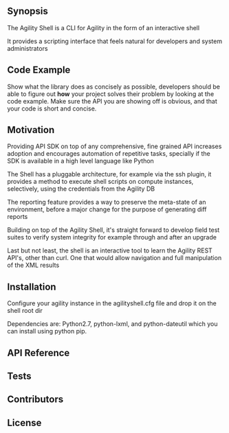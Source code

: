 ## Synopsis

The Agility Shell is a CLI for Agility in the form of an interactive shell

It provides a scripting interface that feels natural for developers and system administrators


## Code Example

Show what the library does as concisely as possible, developers should be able to figure out **how** your project solves their problem by looking at the code example. Make sure the API you are showing off is obvious, and that your code is short and concise.

## Motivation

Providing API SDK on top of any comprehensive, fine grained API increases adoption and encourages automation of repetitive tasks, specially if the SDK is available in a high level language like Python

The Shell has a pluggable architecture, for example via the ssh plugin, it provides a method to execute shell scripts on compute instances, selectively, using the credentials from the Agility DB

The reporting feature provides a way to preserve the meta-state of an environment, before a major change for the purpose of generating diff reports

Building on top of the Agility Shell, it's straight forward to develop field test suites to verify system integrity for example through and after an upgrade

Last but not least, the shell is an interactive tool to learn the Agility REST API's, other than curl. One that would allow navigation and  full manipulation of the XML results

## Installation

Configure your agility instance in the agilityshell.cfg file and drop it on the shell root dir

Dependencies are: Python2.7, python-lxml, and python-dateutil which you can install using python pip.

## API Reference


## Tests


## Contributors


## License